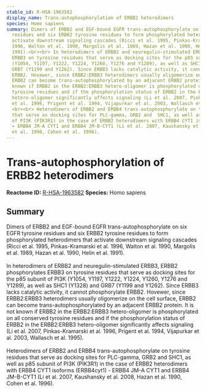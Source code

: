 ```yaml
---
stable_id: R-HSA-1963582
display_name: Trans-autophosphorylation of ERBB2 heterodimers
species: Homo sapiens
summary: Dimers of ERBB2 and EGF-bound EGFR trans-autophosphorylate on six EGFR tyrosine
  residues and six ERBB2 tyrosine residues to form phosphorylated heterodimers that
  activate downstream signaling cascades (Ricci et al. 1995, Pinkas-Kramarski et al.
  1996, Walton et al. 1990, Margolis et al. 1989, Hazan et al. 1990, Helin et al.
  1991).<br><br> In heterodimers of ERBB2 and neuregulin-stimulated ERBB3, ERBB2 phosphorylates
  ERBB3 on tyrosine residues that serve as docking sites for the p85 subunit of PI3K
  (Y1054, Y1197, Y1222, Y1224, Y1260, Y1276 and Y1289), as well as SHC1 (Y1328) and
  GRB7 (Y1199 and Y1262). Since ERBB3 lacks catalytic activity, it cannot phosphorylate
  ERBB2. Hovewer, since ERBB2:ERBB3 heterodimers usually oligomerize on the cell surface,
  ERBB2 can become trans-autophosphorylated by an adjacent ERBB2 protein. It is not
  known if ERBB2 in the ERBB2:ERBB3 hetero-oligomer is phosphorylated on all conserved
  tyrosine residues and if the phosphorylation status of ERBB2 in the ERBB2:ERBB3
  hetero-oligomer significantly affects signaling (Li et al. 2007, Pinkas-Kramarski
  et al. 1996, Prigent et al. 1994, Vijapurkar et al. 2003, Wallasch et al. 1995).
  <br><br> Heterodimers of ERBB2 and ERBB4 trans-autophosphorylate on tyrosine residues
  that serve as docking sites for PLC-gamma, GRB2 and  SHC1, as well as p85 subunit
  of PI3K (PIK3R1) in the case of ERBB2 heterodimers with ERBB4 CYT1 isoforms (ERBB4cyt1)
  - ERBB4 JM-A CYT1 and ERBB4 JM-B-CYT1 (Li et al. 2007, Kaushansky et al. 2008, Hazan
  et al. 1990, Cohen et al. 1996).
---
```


# Trans-autophosphorylation of ERBB2 heterodimers
**Reactome ID:** [R-HSA-1963582](https://reactome.org/content/detail/R-HSA-1963582)
**Species:** Homo sapiens

## Summary

Dimers of ERBB2 and EGF-bound EGFR trans-autophosphorylate on six EGFR tyrosine residues and six ERBB2 tyrosine residues to form phosphorylated heterodimers that activate downstream signaling cascades (Ricci et al. 1995, Pinkas-Kramarski et al. 1996, Walton et al. 1990, Margolis et al. 1989, Hazan et al. 1990, Helin et al. 1991).<br><br> In heterodimers of ERBB2 and neuregulin-stimulated ERBB3, ERBB2 phosphorylates ERBB3 on tyrosine residues that serve as docking sites for the p85 subunit of PI3K (Y1054, Y1197, Y1222, Y1224, Y1260, Y1276 and Y1289), as well as SHC1 (Y1328) and GRB7 (Y1199 and Y1262). Since ERBB3 lacks catalytic activity, it cannot phosphorylate ERBB2. Hovewer, since ERBB2:ERBB3 heterodimers usually oligomerize on the cell surface, ERBB2 can become trans-autophosphorylated by an adjacent ERBB2 protein. It is not known if ERBB2 in the ERBB2:ERBB3 hetero-oligomer is phosphorylated on all conserved tyrosine residues and if the phosphorylation status of ERBB2 in the ERBB2:ERBB3 hetero-oligomer significantly affects signaling (Li et al. 2007, Pinkas-Kramarski et al. 1996, Prigent et al. 1994, Vijapurkar et al. 2003, Wallasch et al. 1995). <br><br> Heterodimers of ERBB2 and ERBB4 trans-autophosphorylate on tyrosine residues that serve as docking sites for PLC-gamma, GRB2 and  SHC1, as well as p85 subunit of PI3K (PIK3R1) in the case of ERBB2 heterodimers with ERBB4 CYT1 isoforms (ERBB4cyt1) - ERBB4 JM-A CYT1 and ERBB4 JM-B-CYT1 (Li et al. 2007, Kaushansky et al. 2008, Hazan et al. 1990, Cohen et al. 1996).
